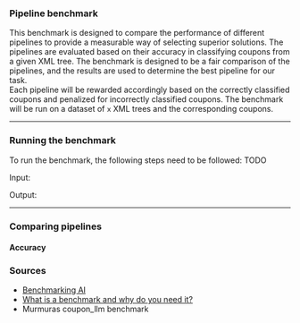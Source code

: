 ### Pipeline benchmark
This benchmark is designed to compare the performance of different pipelines to provide a measurable way of selecting superior solutions. The pipelines are evaluated based on their accuracy in classifying coupons from a given XML tree. The benchmark is designed to be a fair comparison of the pipelines, and the results are used to determine the best pipeline for our task. \
Each pipeline will be rewarded accordingly based on the correctly classified coupons and penalized for incorrectly classified coupons. The benchmark will be run on a dataset of `x` XML trees and the corresponding coupons. 

---

### Running the benchmark
To run the benchmark, the following steps need to be followed: TODO

Input:

Output:
<!-- what to input into this and how to interpret the outputs, how to run the program -->

---

### Comparing pipelines

#### Accuracy


### Sources 
- [Benchmarking AI](https://mlsysbook.ai/contents/core/benchmarking/benchmarking.html)
- [What is a benchmark and why do you need it?](https://www.mim.ai/what-is-a-benchmark-and-why-do-you-need-it/)
- Murmuras coupon_llm benchmark 